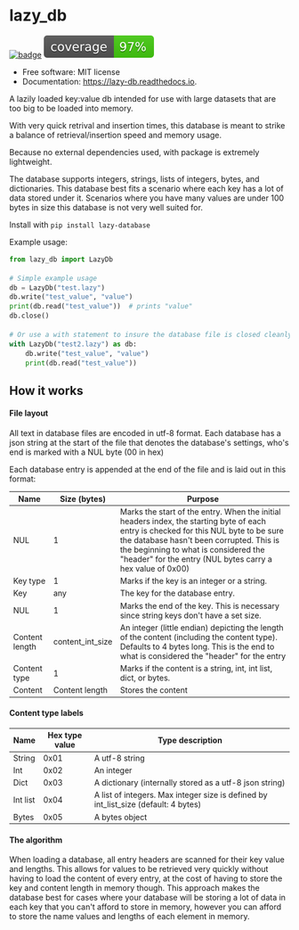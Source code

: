 # lazy_db

[![badge](https://img.shields.io/pypi/v/lazy-database.svg)](https://pypi.python.org/pypi/lazy-database)
![badge](https://raw.githubusercontent.com/Themis3000/lazy_db/refs/heads/coverage-badge/coverage.svg)

* Free software: MIT license
* Documentation: https://lazy-db.readthedocs.io.

A lazily loaded key:value db intended for use with large datasets that are too big to be loaded into memory.

With very quick retrival and insertion times, this database is meant to strike a balance of retrieval/insertion speed and memory usage.

Because no external dependencies used, with package is extremely lightweight.

The database supports integers, strings, lists of integers, bytes, and dictionaries. This database best fits a scenario where each key has a lot of data stored under it. Scenarios where you have many values are under 100 bytes in size this database is not very well suited for.

Install with `pip install lazy-database`

Example usage:

```python
from lazy_db import LazyDb

# Simple example usage
db = LazyDb("test.lazy")
db.write("test_value", "value")
print(db.read("test_value"))  # prints "value"
db.close()

# Or use a with statement to insure the database file is closed cleanly and avoid having to call db.close() on your own
with LazyDb("test2.lazy") as db:
    db.write("test_value", "value")
    print(db.read("test_value"))
```

## How it works

#### File layout

All text in database files are encoded in utf-8 format. Each database has a json string at the start of the file that denotes the database's settings, who's end is marked with a NUL byte (00 in hex)

Each database entry is appended at the end of the file and is laid out in this format:

| Name           | Size (bytes)     | Purpose                                                                                                                                                                                                                                                                                |
|----------------|------------------|----------------------------------------------------------------------------------------------------------------------------------------------------------------------------------------------------------------------------------------------------------------------------------------|
| NUL            | 1                | Marks the start of the entry. When the initial headers index, the starting byte of each entry is checked for this NUL byte to be sure the database hasn't been corrupted. This is the beginning to what is considered the "header" for the entry (NUL bytes carry a hex value of 0x00) |
| Key type       | 1                | Marks if the key is an integer or a string.                                                                                                                                                                                                                                            |
| Key            | any              | The key for the database entry.                                                                                                                                                                                                                                                        |
| NUL            | 1                | Marks the end of the key. This is necessary since string keys don't have a set size.                                                                                                                                                                                                   |
| Content length | content_int_size | An integer (little endian) depicting the length of the content (including the content type). Defaults to 4 bytes long. This is the end to what is considered the "header" for the entry                                                                                                |
| Content type   | 1                | Marks if the content is a string, int, int list, dict, or bytes.                                                                                                                                                                                                                       |
| Content        | Content length   | Stores the content                                                                                                                                                                                                                                                                     |

#### Content type labels

| Name     | Hex type value | Type description                                                                    |
|----------|----------------|-------------------------------------------------------------------------------------|
| String   | 0x01           | A utf-8 string                                                                      |
| Int      | 0x02           | An integer                                                                          |
| Dict     | 0x03           | A dictionary (internally stored as a utf-8 json string)                             |
| Int list | 0x04           | A list of integers. Max integer size is defined by int_list_size (default: 4 bytes) |
| Bytes    | 0x05           | A bytes object                                                                      |

#### The algorithm

When loading a database, all entry headers are scanned for their key value and lengths. This allows for values to be retrieved very quickly without having to load the content of every entry, at the cost of having to store the key and content length in memory though. This approach makes the database best for cases where your database will be storing a lot of data in each key that you can't afford to store in memory, however you can afford to store the name values and lengths of each element in memory.
